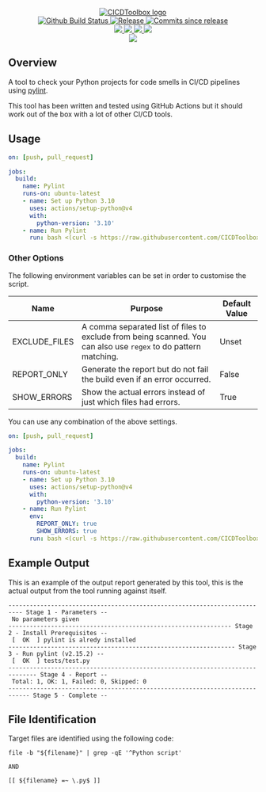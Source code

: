 <p align="center">
    <a href="https://github.com/CICDToolbox/">
        <img src="https://cdn.wolfsoftware.com/assets/images/github/organisations/cicdtoolbox/black-and-white-circle-256.png" alt="CICDToolbox logo" />
    </a>
    <br />
    <a href="https://github.com/CICDToolbox/pylint/actions/workflows/cicd-pipeline.yml">
        <img src="https://img.shields.io/github/workflow/status/CICDToolbox/pylint/CICD%20Pipeline/master?style=for-the-badge" alt="Github Build Status">
    </a>
    <a href="https://github.com/CICDToolbox/pylint/releases/latest">
        <img src="https://img.shields.io/github/v/release/CICDToolbox/pylint?color=blue&label=Latest%20Release&style=for-the-badge" alt="Release">
    </a>
    <a href="https://github.com/CICDToolbox/pylint/releases/latest">
        <img src="https://img.shields.io/github/commits-since/CICDToolbox/pylint/latest.svg?color=blue&style=for-the-badge" alt="Commits since release">
    </a>
    <br />
    <a href=".github/CODE_OF_CONDUCT.md">
        <img src="https://img.shields.io/badge/Code%20of%20Conduct-blue?style=for-the-badge" />
    </a>
    <a href=".github/CONTRIBUTING.md">
        <img src="https://img.shields.io/badge/Contributing-blue?style=for-the-badge" />
    </a>
    <a href=".github/SECURITY.md">
        <img src="https://img.shields.io/badge/Report%20Security%20Concern-blue?style=for-the-badge" />
    </a>
    <a href="https://github.com/CICDToolbox/pylint/issues">
        <img src="https://img.shields.io/badge/Get%20Support-blue?style=for-the-badge" />
    </a>
    <br />
    <a href="https://wolfsoftware.com/">
        <img src="https://img.shields.io/badge/Created%20by%20Wolf%20Software-blue?style=for-the-badge" />
    </a>
</p>

## Overview

A tool to check your Python projects for code smells in CI/CD pipelines using [pylint](https://pypi.org/project/pylint/).

This tool has been written and tested using GitHub Actions but it should work out of the box with a lot of other CI/CD tools.

## Usage

```yml
on: [push, pull_request]

jobs:
  build:
    name: Pylint
    runs-on: ubuntu-latest
    - name: Set up Python 3.10
      uses: actions/setup-python@v4
      with:
        python-version: '3.10'
    - name: Run Pylint
      run: bash <(curl -s https://raw.githubusercontent.com/CICDToolbox/pylint/master/pipeline.sh)
```

### Other Options

The following environment variables can be set in order to customise the script.

| Name          | Purpose | Default Value |
| ------------- | ------- | ------------- |
| EXCLUDE_FILES | A comma separated list of files to exclude from being scanned. You can also use `regex` to do pattern matching. | Unset |
| REPORT_ONLY   | Generate the report but do not fail the build even if an error occurred. | False | 
| SHOW_ERRORS   | Show the actual errors instead of just which files had errors. | True | 

You can use any combination of the above settings.

```yml
on: [push, pull_request]

jobs:
  build:
    name: Pylint
    runs-on: ubuntu-latest
    - name: Set up Python 3.10
      uses: actions/setup-python@v4
      with:
        python-version: '3.10'
    - name: Run Pylint
      env:
        REPORT_ONLY: true
        SHOW_ERRORS: true
      run: bash <(curl -s https://raw.githubusercontent.com/CICDToolbox/pylint/master/pipeline.sh)
```

## Example Output

This is an example of the output report generated by this tool, this is the actual output from the tool running against itself.

```
-------------------------------------------------------------------------- Stage 1 - Parameters --
 No parameters given
--------------------------------------------------------------- Stage 2 - Install Prerequisites --
 [  OK  ] pylint is alredy installed
---------------------------------------------------------------- Stage 3 - Run pylint (v2.15.2) --
 [  OK  ] tests/test.py
------------------------------------------------------------------------------ Stage 4 - Report --
 Total: 1, OK: 1, Failed: 0, Skipped: 0
---------------------------------------------------------------------------- Stage 5 - Complete --
```

## File Identification

Target files are identified using the following code:

```shell
file -b "${filename}" | grep -qE '^Python script'

AND

[[ ${filename} =~ \.py$ ]]

```
